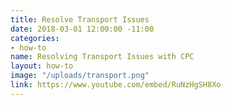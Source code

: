 ```yaml
---
title: Resolve Transport Issues
date: 2018-03-01 12:00:00 -11:00
categories:
- how-to
name: Resolving Transport Issues with CPC
layout: how-to
image: "/uploads/transport.png"
link: https://www.youtube.com/embed/RuNzHgSH8Xo
---
```


